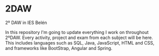 # 2DAW
2º DAW in IES Belén

In this repository I'm going to update everything I work on throughout 2ºDAW. Every activity, project and exam from each subject will be here.
This includes languages such as SQL, Java, JavaScript, HTML and CSS, and frameworks like BootStrap, Angular and Spring.